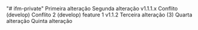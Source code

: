 "# ifm-private" 
Primeira alteração
Segunda alteração
v1.1.1.x
Conflito (develop)
Conflito 2 (develop)
feature 1
v1.1.2
Terceira alteração (3)
Quarta alteração
Quinta alteração
